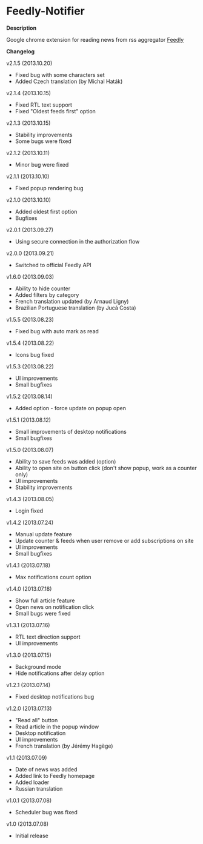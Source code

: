 Feedly-Notifier
===============

**Description**

Google chrome extension for reading news from rss aggregator [Feedly](http://www.feedly.com)

**Changelog**

v2.1.5 (2013.10.20)

* Fixed bug with some characters set
* Added Czech translation (by Michal Haták)

v2.1.4 (2013.10.15)

* Fixed RTL text support
* Fixed "Oldest feeds first" option

v2.1.3 (2013.10.15)

* Stability improvements
* Some bugs were fixed

v2.1.2 (2013.10.11)

* Minor bug were fixed

v2.1.1 (2013.10.10)

* Fixed popup rendering bug

v2.1.0 (2013.10.10)

* Added oldest first option
* Bugfixes

v2.0.1 (2013.09.27)

* Using secure connection in the authorization flow

v2.0.0 (2013.09.21)

* Switched to official Feedly API

v1.6.0 (2013.09.03)

* Ability to hide counter
* Added filters by category
* French translation updated (by Arnaud Ligny)
* Brazilian Portuguese translation (by Jucá Costa)

v1.5.5 (2013.08.23)

* Fixed bug with auto mark as read

v1.5.4 (2013.08.22)

* Icons bug fixed

v1.5.3 (2013.08.22)

* UI improvements
* Small bugfixes

v1.5.2 (2013.08.14)

* Added option - force update on popup open

v1.5.1 (2013.08.12)

* Small improvements of desktop notifications
* Small bugfixes

v1.5.0 (2013.08.07)

* Ability to save feeds was added (option)
* Ability to open site on button click (don't show popup, work as a counter only)
* UI improvements
* Stability improvements

v1.4.3 (2013.08.05)

* Login fixed

v1.4.2 (2013.07.24)

* Manual update feature
* Update counter & feeds when user remove or add subscriptions on site
* UI improvements
* Small bugfixes

v1.4.1 (2013.07.18)

* Max notifications count option

v1.4.0 (2013.07.18)

* Show full article feature
* Open news on notification click
* Small bugs were fixed

v1.3.1 (2013.07.16)

* RTL text direction support
* UI improvements

v1.3.0 (2013.07.15)

* Background mode
* Hide notifications after delay option

v1.2.1 (2013.07.14)

* Fixed desktop notifications bug

v1.2.0 (2013.07.13)

* "Read all" button
* Read article in the popup window
* Desktop notification
* UI improvements
* French translation (by Jérémy Hagège)

v1.1 (2013.07.09)

* Date of news was added
* Added link to Feedly homepage
* Added loader
* Russian translation

v1.0.1 (2013.07.08)

* Scheduler bug was fixed

v1.0 (2013.07.08)

* Initial release